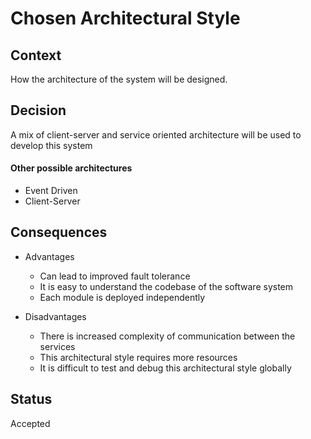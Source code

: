 # Chosen Architectural Style

## Context
How the architecture of the system will be designed.

## Decision
A mix of client-server and service oriented architecture will be used to develop this system

#### Other possible architectures
- Event Driven
- Client-Server

## Consequences
- Advantages
  - Can lead to improved fault tolerance
  - It is easy to understand the codebase of the software system
  - Each module is deployed independently 

- Disadvantages
  - There is increased complexity of communication between the services
  - This architectural style requires more resources
  - It is difficult to test and debug this architectural style globally


## Status
Accepted
